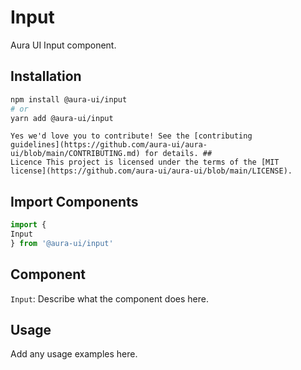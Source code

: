# Input

Aura UI Input component.

## Installation

```sh
npm install @aura-ui/input
# or
yarn add @aura-ui/input
```

```## Contribution
Yes we'd love you to contribute! See the [contributing
guidelines](https://github.com/aura-ui/aura-ui/blob/main/CONTRIBUTING.md) for details. ##
Licence This project is licensed under the terms of the [MIT
license](https://github.com/aura-ui/aura-ui/blob/main/LICENSE).
```

## Import Components

```jsx
import {
Input
} from '@aura-ui/input'
```

## Component

`Input`: Describe what the component does here.

## Usage

Add any usage examples here.
